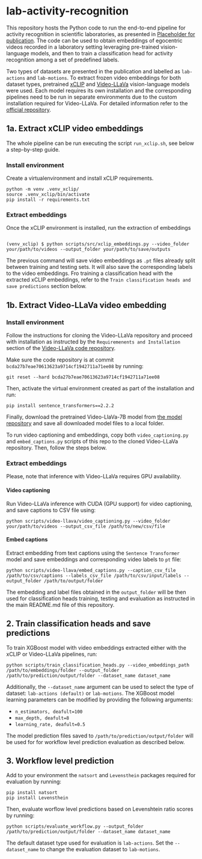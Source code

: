 # lab-activity-recognition

This repository hosts the Python code to run the end-to-end pipeline for activity recognition in scientific laboratories, as presented in [Placeholder for publication](https://placeholder.for.doi.paper). The code can be used to obtain embeddings of egocentric videos recorded in a laboratory setting leveraging pre-trained vision-language models, and then to train a classification head for activity recognition among a set of predefined labels.

Two types of datasets are presented in the publication and labelled as `lab-actions` and `lab-motions`.
To extract frozen video embeddings for both dataset types, pretrained [xCLIP](https://arxiv.org/abs/2207.07285) and [Video-LLaVa](https://arxiv.org/abs/2311.10122) vision-language models were used. 
Each model requires its own installation and the corresponding pipelines need to be run in separate environments due to the custom installation required for Video-LLaVa. For detailed information refer to the [official repository](https://github.com/PKU-YuanGroup/Video-LLaVA).

## 1a. Extract xCLIP video embeddings

The whole pipeline can be run executing the script `run_xclip.sh`, see below a step-by-step guide.

### Install environment
Create a virtualenvironment and install xCLIP requirements.

```console
python -m venv .venv_xclip/
source .venv_xclip/bin/activate
pip install -r requirements.txt
```

### Extract embeddings
Once the xCLIP environment is installed, run the extraction of embeddings

```console

(venv_xclip) $ python scripts/src/xclip_embeddings.py --video_folder your/path/to/videos --output_folder your/path/to/save/outputs
```
The previous command will save video embeddings as `.pt` files already split between training and testing sets. It will also save the corresponding labels to the video embeddings.
Fro training a classification head with the extracted xCLIP embeddings, refer to the `Train classification heads and save predictions` section below.

## 1b. Extract Video-LLaVa video embedding 

### Install environment
Follow the instructions for cloning the Video-LLaVa repository and proceed with installation as instructed by the `Requiremenents and Installation` section of the [Video-LLaVa code repository](https://github.com/PKU-YuanGroup/Video-LLaVA/tree/bcda27b7eae70613623a9714cf1942711a71ee08).

Make sure the code repository is at commit `bcda27b7eae70613623a9714cf1942711a71ee08` by running:
```console
git reset --hard bcda27b7eae70613623a9714cf1942711a71ee08
```

Then, activate the virtual environment created as part of the installation and run: 
```console
pip install sentence_transformers==2.2.2
```

Finally, download the pretrained Video-LlaVa-7B model from [the model repository](https://huggingface.co/LanguageBind/Video-LLaVA-7B/tree/e16778e47e589512d7e69f964850c8cad775a335) and save all downloaded model files to a local folder.

To run video captioning and embeddings, copy both `video_captioning.py` and `embed_captions.py` scripts of this repo to the cloned Video-LLaVa repository. Then, follow the steps below.

### Extract embeddings

Please, note that inference with Video-LLaVa requires GPU availability. 

#### Video captioning

Run Video-LLaVa inference with CUDA (GPU support) for video captioning, and save captions to CSV file using:
```console
python scripts/video-llava/video_captioning.py --video_folder your/path/to/videos --output_csv_file /path/to/new/csv/file
```

#### Embed captions

Extract embedding from text captions using the `Sentence Transformer` model and save embeddings and corresponding video labels to `pt` file:
```console
python scripts/video-llava/embed_captions.py --caption_csv_file /path/to/csv/captions --labels_csv_file /path/to/csv/input/labels --output_folder /path/to/output/folder
```

The embedding and label files obtained in the `output_folder` will be then used for classification heads training, testing and evaluation as instructed in the main README.md file of this repository.


## 2. Train classification heads and save predictions

To train XGBoost model with video embeddings extracted either with the xCLIP or Video-LLaVa pipelines, run:

```console
python scripts/train_classification_heads.py --video_embeddings_path /path/to/embeddings/folder --output_folder /path/to/prediction/output/folder --dataset_name dataset_name
```

Additionally, the `--dataset_name` argument can be used to select the type of dataset: `lab-actions (default)` or `lab-motions`.
The XGBoost model learning parameters can be modified by providing the following arguments:

- `n_estimators, deafult=100`
- `max_depth, deafult=8`
- `learning_rate, deafult=0.5`

The model prediction files saved to `/path/to/prediction/output/folder` will be used for for workflow level prediction evaluation as described below.

## 3. Workflow level prediction

Add to your environment the `natsort` and `Levensthein` packages required for evaluation by running:
```console
pip install natsort
pip install Levensthein
```

Then, evaluate worflow level predictions based on Levenshtein ratio scores by running:
```console
python scripts/evaluate_workflow.py --output_folder /path/to/prediction/output/folder --dataset_name dataset_name
```

The default dataset type used for evaluation is `lab-actions`. Set the `--dataset_name` to change the evaluation dataset to `lab-motions`. 
